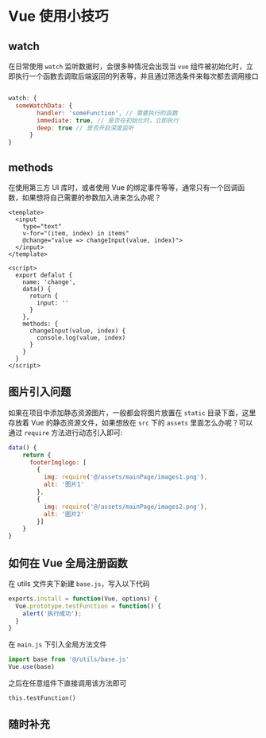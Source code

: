 # Vue 使用小技巧

## watch

在日常使用 `watch` 监听数据时，会很多种情况会出现当 `vue` 组件被初始化时，立即执行一个函数去调取后端返回的列表等，并且通过筛选条件来每次都去调用接口

``` js

watch: {
  someWatchData: {
        handler: 'someFunction', // 需要执行的函数
        immediate: true, // 是否在初始化时，立即执行
        deep: true // 是否开启深度监听
      }
}

```

## methods

在使用第三方 UI 库时，或者使用 Vue 的绑定事件等等，通常只有一个回调函数，如果想将自己需要的参数加入进来怎么办呢？

``` vue{5}
<template>
  <input
    type="text"
    v-for="(item, index) in items"
    @change="value => changeInput(value, index)">
  </input>
</template>

<script>
  export defalut {
    name: 'change',
    data() {
      return {
        input: ''
      }
    },
    methods: {
      changeInput(value, index) {
        console.log(value, index)
      }
    }
  }
</script>
```

## 图片引入问题

如果在项目中添加静态资源图片，一般都会将图片放置在 `static` 目录下面，这里存放着 Vue 的静态资源文件，如果想放在 `src` 下的 `assets` 里面怎么办呢？可以通过 `require` 方法进行动态引入即可:

``` js
data() {
    return {
      footerImglogo: [
        {
          img: require('@/assets/mainPage/images1.png'),
          alt: '图片1'
        },
        {
          img: require('@/assets/mainPage/images2.png'),
          alt: '图片2'
        }]
    }
}
```

## 如何在 Vue 全局注册函数

在 utils 文件夹下新建 `base.js`，写入以下代码

``` js
exports.install = function(Vue, options) {
  Vue.prototype.testFunction = function() {
    alert('执行成功');
  }
}
```

在 `main.js` 下引入全局方法文件

``` js
import base from '@/utils/base.js'
Vue.use(base)
```

之后在任意组件下直接调用该方法即可

```
this.testFunction()
```

## 随时补充 